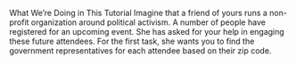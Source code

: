 What We’re Doing in This Tutorial
Imagine that a friend of yours runs a non-profit organization around political activism. 
A number of people have registered for an upcoming event. She has asked for your help in 
engaging these future attendees. For the first task, she wants you to find the government 
representatives for each attendee based on their zip code.